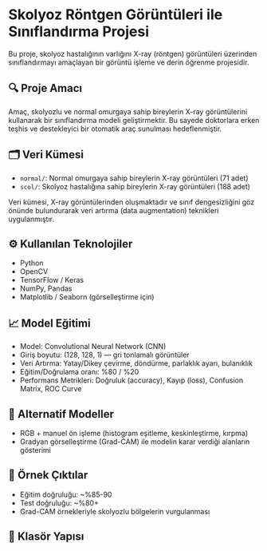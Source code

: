 # Skolyoz Röntgen Görüntüleri ile Sınıflandırma Projesi

Bu proje, skolyoz hastalığının varlığını X-ray (röntgen) görüntüleri üzerinden sınıflandırmayı amaçlayan bir görüntü işleme ve derin öğrenme projesidir.

## 🔍 Proje Amacı

Amaç, skolyozlu ve normal omurgaya sahip bireylerin X-ray görüntülerini kullanarak bir sınıflandırma modeli geliştirmektir. Bu sayede doktorlara erken teşhis ve destekleyici bir otomatik araç sunulması hedeflenmiştir.

## 🗂️ Veri Kümesi

- `normal/`: Normal omurgaya sahip bireylerin X-ray görüntüleri (71 adet)
- `scol/`: Skolyoz hastalığına sahip bireylerin X-ray görüntüleri (188 adet)

Veri kümesi, X-ray görüntülerinden oluşmaktadır ve sınıf dengesizliğini göz önünde bulundurarak veri artırma (data augmentation) teknikleri uygulanmıştır.

## ⚙️ Kullanılan Teknolojiler

- Python
- OpenCV
- TensorFlow / Keras
- NumPy, Pandas
- Matplotlib / Seaborn (görselleştirme için)

## 📈 Model Eğitimi

- Model: Convolutional Neural Network (CNN)
- Giriş boyutu: (128, 128, 1) — gri tonlamalı görüntüler
- Veri Artırma: Yatay/Dikey çevirme, döndürme, parlaklık ayarı, bulanıklık
- Eğitim/Doğrulama oranı: %80 / %20
- Performans Metrikleri: Doğruluk (accuracy), Kayıp (loss), Confusion Matrix, ROC Curve

## 🧠 Alternatif Modeller

- RGB + manuel ön işleme (histogram eşitleme, keskinleştirme, kırpma)
- Gradyan görselleştirme (Grad-CAM) ile modelin karar verdiği alanların gösterimi

## 🧪 Örnek Çıktılar

- Eğitim doğruluğu: ~%85-90
- Test doğruluğu: ~%80+
- Grad-CAM örnekleriyle skolyozlu bölgelerin vurgulanması

## 📂 Klasör Yapısı

